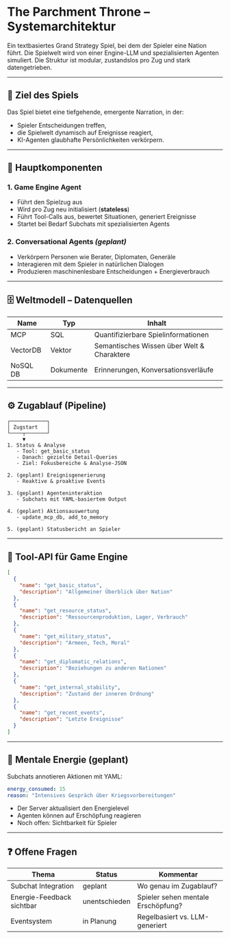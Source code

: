 # The Parchment Throne – Systemarchitektur

Ein textbasiertes Grand Strategy Spiel, bei dem der Spieler eine Nation führt. Die Spielwelt wird von einer Engine-LLM und spezialisierten Agenten simuliert. Die Struktur ist modular, zustandslos pro Zug und stark datengetrieben.

---

## 🎯 Ziel des Spiels

Das Spiel bietet eine tiefgehende, emergente Narration, in der:
- Spieler Entscheidungen treffen,
- die Spielwelt dynamisch auf Ereignisse reagiert,
- KI-Agenten glaubhafte Persönlichkeiten verkörpern.

---

## 🧠 Hauptkomponenten

### 1. Game Engine Agent
- Führt den Spielzug aus
- Wird pro Zug neu initialisiert (**stateless**)
- Führt Tool-Calls aus, bewertet Situationen, generiert Ereignisse
- Startet bei Bedarf Subchats mit spezialisierten Agents

### 2. Conversational Agents _(geplant)_
- Verkörpern Personen wie Berater, Diplomaten, Generäle
- Interagieren mit dem Spieler in natürlichen Dialogen
- Produzieren maschinenlesbare Entscheidungen + Energieverbrauch

---

## 🗄️ Weltmodell – Datenquellen

| Name              | Typ       | Inhalt                                      |
|-------------------|-----------|---------------------------------------------|
| MCP               | SQL       | Quantifizierbare Spielinformationen         |
| VectorDB          | Vektor    | Semantisches Wissen über Welt & Charaktere |
| NoSQL DB          | Dokumente | Erinnerungen, Konversationsverläufe         |

---

## ⚙️ Zugablauf (Pipeline)

```text
┌────────────┐
│ Zugstart   │
└────┬───────┘
     ▼
1. Status & Analyse  
   - Tool: get_basic_status  
   - Danach: gezielte Detail-Queries  
   - Ziel: Fokusbereiche & Analyse-JSON

2. (geplant) Ereignisgenerierung  
   - Reaktive & proaktive Events  

3. (geplant) Agenteninteraktion  
   - Subchats mit YAML-basiertem Output  

4. (geplant) Aktionsauswertung  
   - update_mcp_db, add_to_memory

5. (geplant) Statusbericht an Spieler
````

---

## 🔌 Tool-API für Game Engine

```json
[
  {
    "name": "get_basic_status",
    "description": "Allgemeiner Überblick über Nation"
  },
  {
    "name": "get_resource_status",
    "description": "Ressourcenproduktion, Lager, Verbrauch"
  },
  {
    "name": "get_military_status",
    "description": "Armeen, Tech, Moral"
  },
  {
    "name": "get_diplomatic_relations",
    "description": "Beziehungen zu anderen Nationen"
  },
  {
    "name": "get_internal_stability",
    "description": "Zustand der inneren Ordnung"
  },
  {
    "name": "get_recent_events",
    "description": "Letzte Ereignisse"
  }
]
```

---

## 🧪 Mentale Energie (geplant)

Subchats annotieren Aktionen mit YAML:

```yaml
energy_consumed: 15
reason: "Intensives Gespräch über Kriegsvorbereitungen"
```

* Der Server aktualisiert den Energielevel
* Agenten können auf Erschöpfung reagieren
* Noch offen: Sichtbarkeit für Spieler

---

## ❓ Offene Fragen

| Thema                     | Status        | Kommentar                          |
| ------------------------- | ------------- | ---------------------------------- |
| Subchat Integration       | geplant       | Wo genau im Zugablauf?             |
| Energie-Feedback sichtbar | unentschieden | Spieler sehen mentale Erschöpfung? |
| Eventsystem               | in Planung    | Regelbasiert vs. LLM-generiert     |

